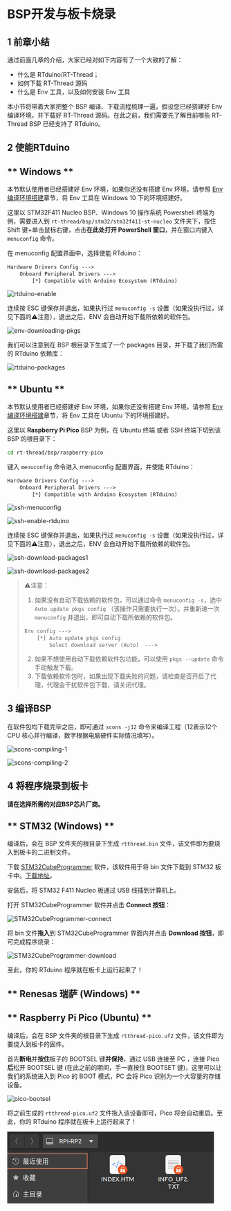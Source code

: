 # BSP开发与板卡烧录

## 1 前章小结

通过前面几章的介绍，大家已经对如下内容有了一个大致的了解：

- 什么是 RTduino/RT-Thread；
- 如何下载 RT-Thread 源码
- 什么是 Env 工具，以及如何安装 Env 工具

本小节将带着大家把整个 BSP 编译、下载流程梳理一遍，假设您已经搭建好 Env 编译环境，并下载好 RT-Thread 源码。在此之前，我们需要先了解目前哪些 RT-Thread BSP 已经支持了 RTduino。


## 2 使能RTduino

<!-- tabs:start -->

## ** Windows **

本节默认使用者已经搭建好 Env 环境，如果你还没有搭建 Env 环境，请参照 [Env 编译环境搭建](/zh/beginner/env)章节，将 Env 工具在 Windows 10 下的环境搭建好。

这里以 STM32F411 Nucleo BSP、Windows 10 操作系统 Powershell 终端为例，需要进入到 `rt-thread/bsp/stm32/stm32f411-st-nucleo` 文件夹下，按住 Shift 键+单击鼠标右键，点击**在此处打开 PowerShell 窗口**，并在窗口内键入  `menuconfig` 命令。

在 menuconfig 配置界面中，选择使能 RTduino：

```Kconfig
Hardware Drivers Config --->
    Onboard Peripheral Drivers --->
        [*] Compatible with Arduino Ecosystem (RTduino)
```

![rtduino-enable](./figures/bsp-develop/enable-rtduino/windows/rtduino-enable.png)

连续按 ESC 键保存并退出，如果执行过 `menuconfig -s` 设置（如果没执行过，详见下面的⚠️注意），退出之后，ENV 会自动开始下载所依赖的软件包。

![env-downloading-pkgs](./figures/bsp-develop/enable-rtduino/windows/env-downloading-pkgs.png)

我们可以注意到在 BSP 根目录下生成了一个 packages 目录，并下载了我们所需的 RTduino 依赖库：

![rtduino-packages](./figures/bsp-develop/enable-rtduino/windows/rtduino-packages.png)

## ** Ubuntu **

本节默认使用者已经搭建好 Env 环境，如果你还没有搭建 Env 环境，请参照 [Env 编译环境搭建](/zh/beginner/env)章节，将 Env 工具在 Ubuntu 下的环境搭建好。

这里以 **Raspberry Pi Pico** BSP 为例，在 Ubuntu 终端 或者 SSH 终端下切到该 BSP 的根目录下：

```bash
cd rt-thread/bsp/raspberry-pico
```

键入 `menuconfig` 命令进入 menuconfig 配置界面，并使能 RTduino：

```Kconfig
Hardware Drivers Config --->
    Onboard Peripheral Drivers --->
        [*] Compatible with Arduino Ecosystem (RTduino)
```

![ssh-menuconfig](./figures/bsp-develop/enable-rtduino/ubuntu/ssh-menuconfig.png)

![ssh-enable-rtduino](./figures/bsp-develop/enable-rtduino/ubuntu/ssh-enable-rtduino.png)

连续按 ESC 键保存并退出，如果执行过 `menuconfig -s` 设置（如果没执行过，详见下面的⚠️注意），退出之后，ENV 会自动开始下载所依赖的软件包。

![ssh-download-packages1](./figures/bsp-develop/enable-rtduino/ubuntu/ssh-download-packages1.png)

![ssh-download-packages2](./figures/bsp-develop/enable-rtduino/ubuntu/ssh-download-packages2.png)

<!-- tabs:end -->

> ⚠️注意：
> 
> 1. 如果没有自动下载依赖的软件包，可以通过命令 `menuconfig -s`，选中 `Auto update pkgs config` （该操作只需要执行一次）。并重新进一次 `menuconfig` 并退出，即可自动下载所依赖的软件包。
> 
> ```Kconfig
> Env config --->
>     [*] Auto update pkgs config
>         Select download server (Auto)  --->
> ```
> 
> 2. 如果不想使用自动下载依赖软件包功能，可以使用 `pkgs --update` 命令手动触发下载。
> 3. 下载依赖软件包时，如果出现下载失败的问题，请检查是否开启了代理，代理会干扰软件包下载，请关闭代理。

## 3 编译BSP

在软件包均下载完毕之后，即可通过 `scons -j12` 命令来编译工程（12表示12个 CPU 核心并行编译，数字根据电脑硬件实际情况填写）。

![scons-compiling-1](./figures/bsp-develop/stm32/scons-compiling-1.png)

![scons-compiling-2](./figures/bsp-develop/stm32/scons-compiling-2.png)

## 4 将程序烧录到板卡

**请在选择所需的对应BSP芯片厂商。**

<!-- tabs:start -->

## ** STM32 (Windows) **

编译后，会在 BSP 文件夹的根目录下生成 `rtthread.bin` 文件，该文件即为要烧入到板卡的二进制文件。

下载 [STM32CubeProgrammer](https://www.stmcu.com.cn/ecosystem/Cube/STM32CubeProg) 软件，该软件用于将 bin 文件下载到 STM32 板卡中。[下载地址](https://www.stmcu.com.cn/Designresource/detail/software/709549)。

安装后，将 STM32 F411 Nucleo 板通过 USB 线插到计算机上。

打开 STM32CubeProgrammer 软件并点击 **Connect 按钮**：

![STM32CubeProgrammer-connect](./figures/bsp-develop/stm32/STM32CubeProgrammer-connect.png)

将 bin 文件**拖入**到 STM32CubeProgrammer 界面内并点击 **Download 按钮**，即可完成程序烧录：

![STM32CubeProgrammer-download](./figures/bsp-develop/stm32/STM32CubeProgrammer-download.png)

至此，你的 RTduino 程序就在板卡上运行起来了！

## ** Renesas 瑞萨 (Windows) **

## ** Raspberry Pi Pico (Ubuntu) **

编译后，会在 BSP 文件夹的根目录下生成 `rtthread-pico.uf2` 文件，该文件即为要烧入到板卡的固件。

首先**断电**并**按住**板子的 BOOTSEL 键**并保持**，通过 USB 连接至 PC ，连接 Pico **后**松开 BOOTSEL 键 (在此之前的期间，手一直按住 BOOTSET 键)，这里可以让我们的系统进入到 Pico 的 BOOT 模式，PC 会将 Pico 识别为一个大容量的存储设备。

![pico-bootsel](./figures/bsp-develop/raspberry-pi-pico/pico-bootsel.png)

将之前生成的 `rtthread-pico.uf2` 文件拖入该设备即可，Pico 将会自动重启。至此，你的 RTduino 程序就在板卡上运行起来了！

![pico-boot-usb](./figures/bsp-develop/raspberry-pi-pico/pico-boot-usb.png)

<!-- tabs:end -->
